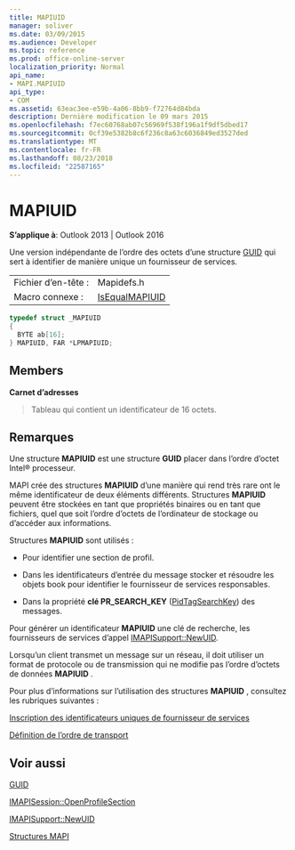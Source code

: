 ```yaml
---
title: MAPIUID
manager: soliver
ms.date: 03/09/2015
ms.audience: Developer
ms.topic: reference
ms.prod: office-online-server
localization_priority: Normal
api_name:
- MAPI.MAPIUID
api_type:
- COM
ms.assetid: 63eac3ee-e59b-4a06-8bb9-f72764d84bda
description: Dernière modification le 09 mars 2015
ms.openlocfilehash: f7ec60768ab07c56969f538f196a1f9df5dbed17
ms.sourcegitcommit: 0cf39e5382b8c6f236c8a63c6036849ed3527ded
ms.translationtype: MT
ms.contentlocale: fr-FR
ms.lasthandoff: 08/23/2018
ms.locfileid: "22587165"
---
```

# <a name="mapiuid"></a>MAPIUID

  
  
**S’applique à**: Outlook 2013 | Outlook 2016 
  
Une version indépendante de l’ordre des octets d’une structure [GUID](guid.md) qui sert à identifier de manière unique un fournisseur de services. 
  
|||
|:-----|:-----|
|Fichier d’en-tête :  <br/> |Mapidefs.h  <br/> |
|Macro connexe :  <br/> |[IsEqualMAPIUID](isequalmapiuid.md) <br/> |
   
```cpp
typedef struct _MAPIUID
{
  BYTE ab[16];
} MAPIUID, FAR *LPMAPIUID;

```

## <a name="members"></a>Members

 **Carnet d’adresses**
  
> Tableau qui contient un identificateur de 16 octets.
    
## <a name="remarks"></a>Remarques

Une structure **MAPIUID** est une structure **GUID** placer dans l’ordre d’octet Intel® processeur. 
  
MAPI crée des structures **MAPIUID** d’une manière qui rend très rare ont le même identificateur de deux éléments différents. Structures **MAPIUID** peuvent être stockées en tant que propriétés binaires ou en tant que fichiers, quel que soit l’ordre d’octets de l’ordinateur de stockage ou d’accéder aux informations. 
  
 Structures **MAPIUID** sont utilisés : 
  
- Pour identifier une section de profil.
    
- Dans les identificateurs d’entrée du message stocker et résoudre les objets book pour identifier le fournisseur de services responsables.
    
- Dans la propriété **clé PR_SEARCH_KEY** ([PidTagSearchKey](pidtagsearchkey-canonical-property.md)) des messages.
    
Pour générer un identificateur **MAPIUID** une clé de recherche, les fournisseurs de services d’appel [IMAPISupport::NewUID](imapisupport-newuid.md).
  
Lorsqu’un client transmet un message sur un réseau, il doit utiliser un format de protocole ou de transmission qui ne modifie pas l’ordre d’octets de données **MAPIUID** . 
  
Pour plus d’informations sur l’utilisation des structures **MAPIUID** , consultez les rubriques suivantes : 
  
[Inscription des identificateurs uniques de fournisseur de services](registering-service-provider-unique-identifiers.md)
  
[Définition de l’ordre de transport](setting-transport-order.md)
  
## <a name="see-also"></a>Voir aussi



[GUID](guid.md)
  
[IMAPISession::OpenProfileSection](imapisession-openprofilesection.md)
  
[IMAPISupport::NewUID](imapisupport-newuid.md)


[Structures MAPI](mapi-structures.md)

